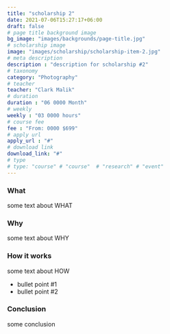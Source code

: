 ```yaml
---
title: "scholarship 2"
date: 2021-07-06T15:27:17+06:00
draft: false
# page title background image
bg_image: "images/backgrounds/page-title.jpg"
# scholarship image
image: "images/scholarship/scholarship-item-2.jpg"
# meta description
description : "description for scholarship #2"
# taxonomy
category: "Photography"
# teacher
teacher: "Clark Malik"
# duration
duration : "06 0000 Month"
# weekly
weekly : "03 0000 hours"
# course fee
fee : "From: 0000 $699"
# apply url
apply_url : "#"
# download link
download_link: "#"
# type
# type: "course" # "course"  # "research" # "event"
---
```



### What

some text about WHAT

### Why

some text about WHY

### How it works

some text about HOW

* bullet point #1
* bullet point #2

### Conclusion

some conclusion
